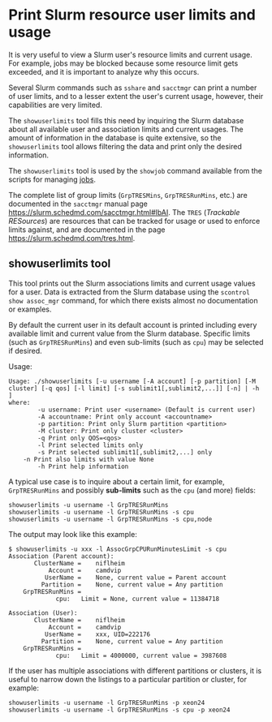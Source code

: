 Print Slurm resource user limits and usage
==========================================

It is very useful to view a Slurm user's resource limits and current usage.
For example, jobs may be blocked because some resource limit gets exceeded,
and it is important to analyze why this occurs.

Several Slurm commands such as ```sshare``` and ```sacctmgr``` can print a number of user limits,
and to a lesser extent the user's current usage, however, their capabilities are very limited.

The ```showuserlimits``` tool fills this need by inquiring the Slurm database 
about all available user and association limits and current usages.
The amount of information in the database is quite extensive,
so the ```showuserlimits``` tool allows filtering the data 
and print only the desired information.

The ```showuserlimits``` tool is used by the ```showjob``` command available
from the scripts for managing [jobs](../jobs/).

The complete list of group limits (```GrpTRESMins```, ```GrpTRESRunMins```, etc.)
are documented in the ```sacctmgr``` manual page https://slurm.schedmd.com/sacctmgr.html#lbAI.
The ```TRES``` (*Trackable RESources*) are resources that can be tracked for usage or used to enforce limits against,
and are documented in the page https://slurm.schedmd.com/tres.html.

showuserlimits tool
-------------------

This tool prints out the Slurm associations limits and current usage values for a user.
Data is extracted from the Slurm database using the ```scontrol show assoc_mgr``` command,
for which there exists almost no documentation or examples.

By default the current user in its default account is printed including
every available limit and current value from the Slurm database.
Specific limits (such as ```GrpTRESRunMins```) and even sub-limits (such as ```cpu```) may be selected if desired.

Usage:

```
Usage: ./showuserlimits [-u username [-A account] [-p partition] [-M cluster] [-q qos] [-l limit] [-s sublimit1[,sublimit2,...]] [-n] | -h ]
where:
        -u username: Print user <username> (Default is current user)
        -A accountname: Print only account <accountname>
        -p partition: Print only Slurm partition <partition>
        -M cluster: Print only cluster <cluster>
        -q Print only QOS=<qos>
        -l Print selected limits only
        -s Print selected sublimit1[,sublimit2,...] only
	-n Print also limits with value None
        -h Print help information
```

A typical use case is to inquire about a certain limit, for example,
```GrpTRESRunMins``` and possibly **sub-limits** such as the ```cpu``` (and more) fields:

```
showuserlimits -u username -l GrpTRESRunMins
showuserlimits -u username -l GrpTRESRunMins -s cpu
showuserlimits -u username -l GrpTRESRunMins -s cpu,node
```

The output may look like this example:

```
$ showuserlimits -u xxx -l AssocGrpCPURunMinutesLimit -s cpu
Association (Parent account):
	   ClusterName = 	niflheim
	       Account = 	camdvip
	      UserName = 	None, current value = Parent account
	     Partition = 	None, current value = Any partition
	GrpTRESRunMins = 
		     cpu:	Limit = None, current value = 11384718

Association (User):
	   ClusterName = 	niflheim
	       Account = 	camdvip
	      UserName = 	xxx, UID=222176
	     Partition = 	None, current value = Any partition
	GrpTRESRunMins = 
		     cpu:	Limit = 4000000, current value = 3987608
```

If the user has multiple associations with different partitions or clusters, 
it is useful to narrow down the listings to a particular partition or cluster,
for example:

```
showuserlimits -u username -l GrpTRESRunMins -p xeon24
showuserlimits -u username -l GrpTRESRunMins -s cpu -p xeon24
```

